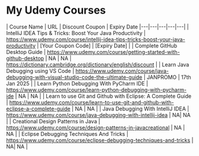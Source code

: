 # My Udemy Courses

| Course Name | URL | Discount Coupon | Expiry Date 
|---|---|---|---|---|
| IntelliJ IDEA Tips & Tricks: Boost Your Java Productivity | https://www.udemy.com/course/intellij-idea-tips-tricks-boost-your-java-productivity | [Your Coupon Code] | [Expiry Date] |
| Complete GitHub Desktop Guide | https://www.udemy.com/course/getting-started-with-github-desktop | NA | NA | https://dictionary.cambridge.org/dictionary/english/discount | 
| Learn Java Debugging using VS Code | https://www.udemy.com/course/java-debugging-with-visual-studio-code-the-ultimate-guide  | JANPROMO | 17th Jan 2025 |
| Learn Python Debugging With PyCharm IDE | https://www.udemy.com/course/learn-python-debugging-with-pycharm-ide  | NA | NA |
| Learn to use Git and Github with Eclipse: A Complete Guide | https://www.udemy.com/course/learn-to-use-git-and-github-with-eclipse-a-complete-guide | NA | NA | 
| Java Debugging With IntelliJ IDEA | https://www.udemy.com/course/java-debugging-with-intellij-idea | NA| NA | 
| Creational Design Patterns in Java | https://www.udemy.com/course/design-patterns-in-javacreational | NA | NA |
| Eclipse Debugging Techniques And Tricks | https://www.udemy.com/course/eclipse-debugging-techniques-and-tricks | NA| NA |
